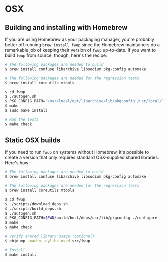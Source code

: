 # OSX

## Building and installing with Homebrew

If you are using Homebrew as your packaging manager, you're probably better off
running `brew install fwup` since the Homebrew maintainers do a remarkable job
of keeping their version of `fwup` up-to-date. If you want to build `fwup` from
source, though, here's the recipe:

```bash
# The following packages are needed to build
$ brew install confuse libarchive libsodium pkg-config automake

# The following packages are needed for the regression tests
$ brew install coreutils mtools

$ cd fwup
$ ./autogen.sh
$ PKG_CONFIG_PATH="/usr/local/opt/libarchive/lib/pkgconfig:/usr/local/lib/pkgconfig:$PKG_CONFIG_PATH" ./configure
$ make
$ sudo make install

# Run the tests
$ make check
```

## Static OSX builds

If you need to run `fwup` on systems without Homebrew, it's possible to create a
version that only requires standard OSX-supplied shared libraries. Here's how:

```bash
# The following packages are needed to build
$ brew install confuse libarchive libsodium pkg-config automake

# The following packages are needed for the regression tests
$ brew install coreutils mtools

$ cd fwup
$ ./scripts/download_deps.sh
$ ./scripts/build_deps.sh
$ ./autogen.sh
$ PKG_CONFIG_PATH=$PWD/build/host/deps/usr/lib/pkgconfig ./configure --enable-shared=n
$ make
$ make check

# Verify shared library usage (optional)
$ objdump -macho -dylibs-used src/fwup

# Install
$ make install
```
